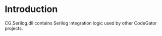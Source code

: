 # Introduction

CG.Serilog.dll contains Serilog integration logic used by other CodeGator projects. 







